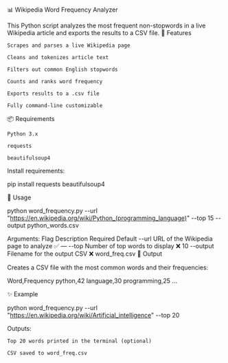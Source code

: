 📊 Wikipedia Word Frequency Analyzer

This Python script analyzes the most frequent non-stopwords in a live Wikipedia article and exports the results to a CSV file.
🚀 Features

    Scrapes and parses a live Wikipedia page

    Cleans and tokenizes article text

    Filters out common English stopwords

    Counts and ranks word frequency

    Exports results to a .csv file

    Fully command-line customizable

📦 Requirements

    Python 3.x

    requests

    beautifulsoup4

Install requirements:

pip install requests beautifulsoup4

🧠 Usage

python word_frequency.py --url "https://en.wikipedia.org/wiki/Python_(programming_language)" --top 15 --output python_words.csv

Arguments:
Flag	Description	Required	Default
--url	URL of the Wikipedia page to analyze	✅	—
--top	Number of top words to display	❌	10
--output	Filename for the output CSV	❌	word_freq.csv
📁 Output

Creates a CSV file with the most common words and their frequencies:

Word,Frequency
python,42
language,30
programming,25
...

✨ Example

python word_frequency.py --url "https://en.wikipedia.org/wiki/Artificial_intelligence" --top 20

Outputs:

    Top 20 words printed in the terminal (optional)

    CSV saved to word_freq.csv
